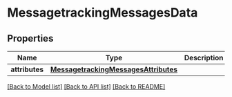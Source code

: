 # MessagetrackingMessagesData

## Properties
Name | Type | Description | Notes
------------ | ------------- | ------------- | -------------
**attributes** | [**MessagetrackingMessagesAttributes**](MessagetrackingMessagesAttributes.md) |  | [optional] 

[[Back to Model list]](../README.md#documentation-for-models) [[Back to API list]](../README.md#documentation-for-api-endpoints) [[Back to README]](../README.md)

